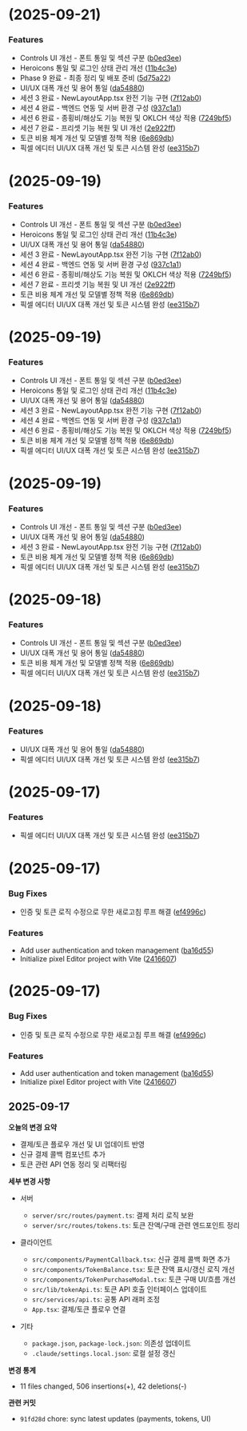 # [](https://github.com/scarletkim9333-jpg/Pixel-editor-0914/compare/v0.1.1...v) (2025-09-21)


### Features

* Controls UI 개선 - 폰트 통일 및 섹션 구분 ([b0ed3ee](https://github.com/scarletkim9333-jpg/Pixel-editor-0914/commit/b0ed3ee4c7c41b2e002031a3bc160803cb6b6809))
* Heroicons 통일 및 로그인 상태 관리 개선 ([11b4c3e](https://github.com/scarletkim9333-jpg/Pixel-editor-0914/commit/11b4c3e2dca54fef9f3a642b498c5a65a7bf1821))
* Phase 9 완료 - 최종 정리 및 배포 준비 ([5d75a22](https://github.com/scarletkim9333-jpg/Pixel-editor-0914/commit/5d75a225f1eaeec358f15670ba572be01188ae0a))
* UI/UX 대폭 개선 및 용어 통일 ([da54880](https://github.com/scarletkim9333-jpg/Pixel-editor-0914/commit/da54880e1e2b3bf7a226be1f5ede2fdb0e127ae2))
* 세션 3 완료 - NewLayoutApp.tsx 완전 기능 구현 ([7f12ab0](https://github.com/scarletkim9333-jpg/Pixel-editor-0914/commit/7f12ab00d4fbbc98f8df24ca188424425f33ac69))
* 세션 4 완료 - 백엔드 연동 및 서버 환경 구성 ([937c1a1](https://github.com/scarletkim9333-jpg/Pixel-editor-0914/commit/937c1a19993331696a71aea19ebf35a452a43332))
* 세션 6 완료 - 종횡비/해상도 기능 복원 및 OKLCH 색상 적용 ([7249bf5](https://github.com/scarletkim9333-jpg/Pixel-editor-0914/commit/7249bf5d94923ab0886c47c71e94d3eb77c25887))
* 세션 7 완료 - 프리셋 기능 복원 및 UI 개선 ([2e922ff](https://github.com/scarletkim9333-jpg/Pixel-editor-0914/commit/2e922ffb10da0d31c5fec0ed08924ae1df52962a))
* 토큰 비용 체계 개선 및 모델별 정책 적용 ([6e869db](https://github.com/scarletkim9333-jpg/Pixel-editor-0914/commit/6e869db4db1b7c3ec4ede3d7672ec74d47e5db94))
* 픽셀 에디터 UI/UX 대폭 개선 및 토큰 시스템 완성 ([ee315b7](https://github.com/scarletkim9333-jpg/Pixel-editor-0914/commit/ee315b7f793969a182e40b31839c82f979de03d8))



# [](https://github.com/scarletkim9333-jpg/Pixel-editor-0914/compare/v0.1.1...v) (2025-09-19)


### Features

* Controls UI 개선 - 폰트 통일 및 섹션 구분 ([b0ed3ee](https://github.com/scarletkim9333-jpg/Pixel-editor-0914/commit/b0ed3ee4c7c41b2e002031a3bc160803cb6b6809))
* Heroicons 통일 및 로그인 상태 관리 개선 ([11b4c3e](https://github.com/scarletkim9333-jpg/Pixel-editor-0914/commit/11b4c3e2dca54fef9f3a642b498c5a65a7bf1821))
* UI/UX 대폭 개선 및 용어 통일 ([da54880](https://github.com/scarletkim9333-jpg/Pixel-editor-0914/commit/da54880e1e2b3bf7a226be1f5ede2fdb0e127ae2))
* 세션 3 완료 - NewLayoutApp.tsx 완전 기능 구현 ([7f12ab0](https://github.com/scarletkim9333-jpg/Pixel-editor-0914/commit/7f12ab00d4fbbc98f8df24ca188424425f33ac69))
* 세션 4 완료 - 백엔드 연동 및 서버 환경 구성 ([937c1a1](https://github.com/scarletkim9333-jpg/Pixel-editor-0914/commit/937c1a19993331696a71aea19ebf35a452a43332))
* 세션 6 완료 - 종횡비/해상도 기능 복원 및 OKLCH 색상 적용 ([7249bf5](https://github.com/scarletkim9333-jpg/Pixel-editor-0914/commit/7249bf5d94923ab0886c47c71e94d3eb77c25887))
* 세션 7 완료 - 프리셋 기능 복원 및 UI 개선 ([2e922ff](https://github.com/scarletkim9333-jpg/Pixel-editor-0914/commit/2e922ffb10da0d31c5fec0ed08924ae1df52962a))
* 토큰 비용 체계 개선 및 모델별 정책 적용 ([6e869db](https://github.com/scarletkim9333-jpg/Pixel-editor-0914/commit/6e869db4db1b7c3ec4ede3d7672ec74d47e5db94))
* 픽셀 에디터 UI/UX 대폭 개선 및 토큰 시스템 완성 ([ee315b7](https://github.com/scarletkim9333-jpg/Pixel-editor-0914/commit/ee315b7f793969a182e40b31839c82f979de03d8))



# [](https://github.com/scarletkim9333-jpg/Pixel-editor-0914/compare/v0.1.1...v) (2025-09-19)


### Features

* Controls UI 개선 - 폰트 통일 및 섹션 구분 ([b0ed3ee](https://github.com/scarletkim9333-jpg/Pixel-editor-0914/commit/b0ed3ee4c7c41b2e002031a3bc160803cb6b6809))
* Heroicons 통일 및 로그인 상태 관리 개선 ([11b4c3e](https://github.com/scarletkim9333-jpg/Pixel-editor-0914/commit/11b4c3e2dca54fef9f3a642b498c5a65a7bf1821))
* UI/UX 대폭 개선 및 용어 통일 ([da54880](https://github.com/scarletkim9333-jpg/Pixel-editor-0914/commit/da54880e1e2b3bf7a226be1f5ede2fdb0e127ae2))
* 세션 3 완료 - NewLayoutApp.tsx 완전 기능 구현 ([7f12ab0](https://github.com/scarletkim9333-jpg/Pixel-editor-0914/commit/7f12ab00d4fbbc98f8df24ca188424425f33ac69))
* 세션 4 완료 - 백엔드 연동 및 서버 환경 구성 ([937c1a1](https://github.com/scarletkim9333-jpg/Pixel-editor-0914/commit/937c1a19993331696a71aea19ebf35a452a43332))
* 세션 6 완료 - 종횡비/해상도 기능 복원 및 OKLCH 색상 적용 ([7249bf5](https://github.com/scarletkim9333-jpg/Pixel-editor-0914/commit/7249bf5d94923ab0886c47c71e94d3eb77c25887))
* 토큰 비용 체계 개선 및 모델별 정책 적용 ([6e869db](https://github.com/scarletkim9333-jpg/Pixel-editor-0914/commit/6e869db4db1b7c3ec4ede3d7672ec74d47e5db94))
* 픽셀 에디터 UI/UX 대폭 개선 및 토큰 시스템 완성 ([ee315b7](https://github.com/scarletkim9333-jpg/Pixel-editor-0914/commit/ee315b7f793969a182e40b31839c82f979de03d8))



# [](https://github.com/scarletkim9333-jpg/Pixel-editor-0914/compare/v0.1.1...v) (2025-09-19)


### Features

* Controls UI 개선 - 폰트 통일 및 섹션 구분 ([b0ed3ee](https://github.com/scarletkim9333-jpg/Pixel-editor-0914/commit/b0ed3ee4c7c41b2e002031a3bc160803cb6b6809))
* UI/UX 대폭 개선 및 용어 통일 ([da54880](https://github.com/scarletkim9333-jpg/Pixel-editor-0914/commit/da54880e1e2b3bf7a226be1f5ede2fdb0e127ae2))
* 세션 3 완료 - NewLayoutApp.tsx 완전 기능 구현 ([7f12ab0](https://github.com/scarletkim9333-jpg/Pixel-editor-0914/commit/7f12ab00d4fbbc98f8df24ca188424425f33ac69))
* 토큰 비용 체계 개선 및 모델별 정책 적용 ([6e869db](https://github.com/scarletkim9333-jpg/Pixel-editor-0914/commit/6e869db4db1b7c3ec4ede3d7672ec74d47e5db94))
* 픽셀 에디터 UI/UX 대폭 개선 및 토큰 시스템 완성 ([ee315b7](https://github.com/scarletkim9333-jpg/Pixel-editor-0914/commit/ee315b7f793969a182e40b31839c82f979de03d8))



# [](https://github.com/scarletkim9333-jpg/Pixel-editor-0914/compare/v0.1.1...v) (2025-09-18)


### Features

* Controls UI 개선 - 폰트 통일 및 섹션 구분 ([b0ed3ee](https://github.com/scarletkim9333-jpg/Pixel-editor-0914/commit/b0ed3ee4c7c41b2e002031a3bc160803cb6b6809))
* UI/UX 대폭 개선 및 용어 통일 ([da54880](https://github.com/scarletkim9333-jpg/Pixel-editor-0914/commit/da54880e1e2b3bf7a226be1f5ede2fdb0e127ae2))
* 토큰 비용 체계 개선 및 모델별 정책 적용 ([6e869db](https://github.com/scarletkim9333-jpg/Pixel-editor-0914/commit/6e869db4db1b7c3ec4ede3d7672ec74d47e5db94))
* 픽셀 에디터 UI/UX 대폭 개선 및 토큰 시스템 완성 ([ee315b7](https://github.com/scarletkim9333-jpg/Pixel-editor-0914/commit/ee315b7f793969a182e40b31839c82f979de03d8))



# [](https://github.com/scarletkim9333-jpg/Pixel-editor-0914/compare/v0.1.1...v) (2025-09-18)


### Features

* UI/UX 대폭 개선 및 용어 통일 ([da54880](https://github.com/scarletkim9333-jpg/Pixel-editor-0914/commit/da54880e1e2b3bf7a226be1f5ede2fdb0e127ae2))
* 픽셀 에디터 UI/UX 대폭 개선 및 토큰 시스템 완성 ([ee315b7](https://github.com/scarletkim9333-jpg/Pixel-editor-0914/commit/ee315b7f793969a182e40b31839c82f979de03d8))



# [](https://github.com/scarletkim9333-jpg/Pixel-editor-0914/compare/v0.1.1...v) (2025-09-17)


### Features

* 픽셀 에디터 UI/UX 대폭 개선 및 토큰 시스템 완성 ([ee315b7](https://github.com/scarletkim9333-jpg/Pixel-editor-0914/commit/ee315b7f793969a182e40b31839c82f979de03d8))



#  (2025-09-17)


### Bug Fixes

* 인증 및 토큰 로직 수정으로 무한 새로고침 루프 해결 ([ef4996c](https://github.com/scarletkim9333-jpg/Pixel-editor-0914/commit/ef4996ca47c4586bf8572e3b08b24cd4db6a6b9b))


### Features

* Add user authentication and token management ([ba16d55](https://github.com/scarletkim9333-jpg/Pixel-editor-0914/commit/ba16d5514a42c0ddb181a58c8d906dd20c336e7e))
* Initialize pixel Editor project with Vite ([2416607](https://github.com/scarletkim9333-jpg/Pixel-editor-0914/commit/24166072d612363b2e2d4533e73b20fb9e9e4828))



#  (2025-09-17)


### Bug Fixes

* 인증 및 토큰 로직 수정으로 무한 새로고침 루프 해결 ([ef4996c](https://github.com/scarletkim9333-jpg/Pixel-editor-0914/commit/ef4996ca47c4586bf8572e3b08b24cd4db6a6b9b))


### Features

* Add user authentication and token management ([ba16d55](https://github.com/scarletkim9333-jpg/Pixel-editor-0914/commit/ba16d5514a42c0ddb181a58c8d906dd20c336e7e))
* Initialize pixel Editor project with Vite ([2416607](https://github.com/scarletkim9333-jpg/Pixel-editor-0914/commit/24166072d612363b2e2d4533e73b20fb9e9e4828))



## 2025-09-17

**오늘의 변경 요약**

- 결제/토큰 플로우 개선 및 UI 업데이트 반영
- 신규 결제 콜백 컴포넌트 추가
- 토큰 관련 API 연동 정리 및 리팩터링

**세부 변경 사항**

- 서버
  - `server/src/routes/payment.ts`: 결제 처리 로직 보완
  - `server/src/routes/tokens.ts`: 토큰 잔액/구매 관련 엔드포인트 정리

- 클라이언트
  - `src/components/PaymentCallback.tsx`: 신규 결제 콜백 화면 추가
  - `src/components/TokenBalance.tsx`: 토큰 잔액 표시/갱신 로직 개선
  - `src/components/TokenPurchaseModal.tsx`: 토큰 구매 UI/흐름 개선
  - `src/lib/tokenApi.ts`: 토큰 API 호출 인터페이스 업데이트
  - `src/services/api.ts`: 공통 API 래퍼 조정
  - `App.tsx`: 결제/토큰 플로우 연결

- 기타
  - `package.json`, `package-lock.json`: 의존성 업데이트
  - `.claude/settings.local.json`: 로컬 설정 갱신

**변경 통계**

- 11 files changed, 506 insertions(+), 42 deletions(-)

**관련 커밋**

- `91fd28d` chore: sync latest updates (payments, tokens, UI)


